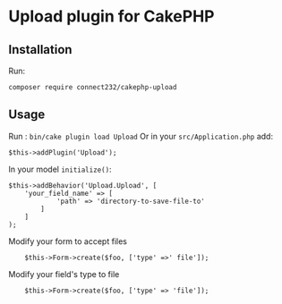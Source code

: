 # Upload plugin for CakePHP

## Installation
Run:
```
composer require connect232/cakephp-upload
```

## Usage
Run : `bin/cake plugin load Upload`
Or in your `src/Application.php` add:
```
$this->addPlugin('Upload');
```
In your model `initialize()`:
```
$this->addBehavior('Upload.Upload', [
	'your_field_name' => [
			'path' => 'directory-to-save-file-to'
		]
	]
);
```
Modify your form to accept files
```
	$this->Form->create($foo, ['type' =>' file']);
```
Modify your field's type to file
```
	$this->Form->create($foo, ['type' => 'file']);
```
